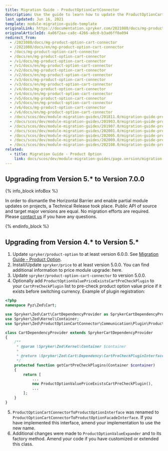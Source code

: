 ```yaml
---
title: Migration Guide - ProductOptionCartConnector
description: Use the guide to learn how to update the ProductOptionCartConnector module to a newer version.
last_updated: Jun 16, 2021
template: module-migration-guide-template
originalLink: https://documentation.spryker.com/2021080/docs/mg-product-option-cart-connector
originalArticleId: 4a06f2aa-ca8c-4266-a8c0-b3ad6ff0a094
redirect_from:
  - /2021080/docs/mg-product-option-cart-connector
  - /2021080/docs/en/mg-product-option-cart-connector
  - /docs/mg-product-option-cart-connector
  - /docs/en/mg-product-option-cart-connector
  - /v1/docs/mg-product-option-cart-connector
  - /v1/docs/en/mg-product-option-cart-connector
  - /v2/docs/mg-product-option-cart-connector
  - /v2/docs/en/mg-product-option-cart-connector
  - /v3/docs/mg-product-option-cart-connector
  - /v3/docs/en/mg-product-option-cart-connector
  - /v4/docs/mg-product-option-cart-connector
  - /v4/docs/en/mg-product-option-cart-connector
  - /v5/docs/mg-product-option-cart-connector
  - /v5/docs/en/mg-product-option-cart-connector
  - /v6/docs/mg-product-option-cart-connector
  - /v6/docs/en/mg-product-option-cart-connector
  - /docs/scos/dev/module-migration-guides/201811.0/migration-guide-productoptioncartconnector.html
  - /docs/scos/dev/module-migration-guides/201903.0/migration-guide-productoptioncartconnector.html
  - /docs/scos/dev/module-migration-guides/201907.0/migration-guide-productoptioncartconnector.html
  - /docs/scos/dev/module-migration-guides/202001.0/migration-guide-productoptioncartconnector.html
  - /docs/scos/dev/module-migration-guides/202005.0/migration-guide-productoptioncartconnector.html
  - /docs/scos/dev/module-migration-guides/202009.0/migration-guide-productoptioncartconnector.html
  - /docs/scos/dev/module-migration-guides/202108.0/migration-guide-productoptioncartconnector.html
related:
  - title: Migration Guide - Product Option
    link: docs/scos/dev/module-migration-guides/page.version/migration-guide-productoption.html
---
```


## Upgrading from Version 5.* to Version 7.0.0

{% info_block infoBox %}

In order to dismantle the Horizontal Barrier and enable partial module updates on projects, a Technical Release took place. Public API of source and target major versions are equal. No migration efforts are required. Please [contact us](https://spryker.com/en/support/) if you have any questions.

{% endinfo_block %}

## Upgrading from Version 4.* to Version 5.*

1. Update `spryker/product-option` to at least version 6.0.0. See [Migration Guide - Product Option](/docs/scos/dev/module-migration-guides/migration-guide-productoption.html).
2. Install/Update `spryker/price` to at least version 5.0.0. You can find additional information to price module upgrade: here.
3. Update `spryker/product-option-cart-connector` to version 5.0.0.
4. Optionally add `ProductOptionValuePriceExistsCartPreCheckPlugin` to your `CartPreCheckPlugin` list to pre-check product option value price if it exists before switching currency.
Example of plugin registration:
```php
<?php
namespace Pyz\Zed\Cart;

use Spryker\Zed\Cart\CartDependencyProvider as SprykerCartDependencyProvider;
use Spryker\Zed\Kernel\Container;
use Spryker\Zed\ProductOptionCartConnector\Communication\Plugin\ProductOptionValuePriceExistsCartPreCheckPlugin;

class CartDependencyProvider extends SprykerCartDependencyProvider
{
    /**
     * @param \Spryker\Zed\Kernel\Container $container
     *
     * @return \Spryker\Zed\Cart\Dependency\CartPreCheckPluginInterface[]
     */
    protected function getCartPreCheckPlugins(Container $container)
    {
        return [
            ...
            new ProductOptionValuePriceExistsCartPreCheckPlugin(),
            ...
        ];
    }
}
```

5. `ProductOptionCartConnectorToProductOptionInterface` was renamed to `ProductOptionCartConnectorToProductOptionFacadeInterface`. If you have implemented this interface, amend your implementation to use the new name.
6. Additional changes were made to `ProductOptionValueExpander` and to its factory method. Amend your code if you have customized or extended this class.

<!-- Last review date: Nov 10, 2017 by Karoly Gerner -->
